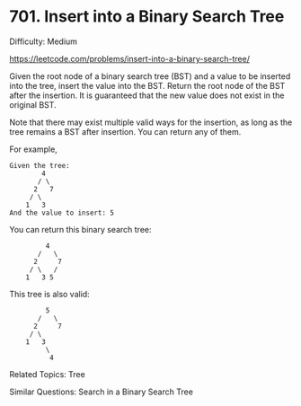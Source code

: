 # 701. Insert into a Binary Search Tree

Difficulty: Medium

https://leetcode.com/problems/insert-into-a-binary-search-tree/

Given the root node of a binary search tree (BST) and a value to be inserted into the tree, insert the value into the BST. Return the root node of the BST after the insertion. It is guaranteed that the new value does not exist in the original BST.

Note that there may exist multiple valid ways for the insertion, as long as the tree remains a BST after insertion. You can return any of them.

For example, 
```
Given the tree:
        4
       / \
      2   7
     / \
    1   3
And the value to insert: 5
```
You can return this binary search tree:
```
         4
       /   \
      2     7
     / \   /
    1   3 5
```
This tree is also valid:
```
         5
       /   \
      2     7
     / \   
    1   3
         \
          4
```

Related Topics: Tree

Similar Questions: Search in a Binary Search Tree
